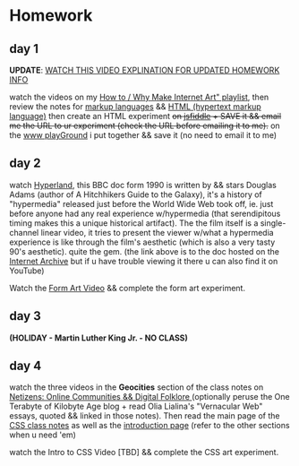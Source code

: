 # Homework

## day 1

**UPDATE**: [WATCH THIS VIDEO EXPLINATION FOR UPDATED HOMEWORK INFO](https://www.youtube.com/watch?v=HVJO_BwQ6A4)

watch the videos on my [How to / Why Make Internet Art" playlist](https://www.youtube.com/watch?v=0DZ0wBjFKg4&list=PLoQrXDiSBWYHqUGdQkojL9jj9iIUtS0ct), then review the notes for [markup languages](https://github.com/nbriz/intro2netart/blob/master/notes/markup/README.md) && [HTML (hypertext markup language)](https://github.com/nbriz/intro2netart/blob/master/notes/html/README.md) then create an HTML experiment ~~on [jsfiddle](https://jsfiddle.net/) + SAVE it && email me the URL to ur experiment (check the URL before emailing it to me).~~ on the [www playGround](http://67.205.128.6/) i put together && save it (no need to email it to me)

## day 2

watch [Hyperland](https://archive.org/details/DouglasAdams-Hyperland), this BBC doc form 1990 is written by && stars Douglas Adams (author of A Hitchhikers Guide to the Galaxy), it's a history of "hypermedia" released just before the World Wide Web took off, ie. just before anyone had any real experience w/hypermedia (that serendipitous timing makes this a unique historical artifact). The the film itself is a single-channel linear video, it tries to present the viewer w/what a hypermedia experience is like through the film's aesthetic (which is also a very tasty 90's aesthetic). quite the gem. (the link above is to the doc hosted on the [Internet Archive](https://vimeo.com/59207751) but if u have trouble viewing it there u can also find it on YouTube)

Watch the [Form Art Video](https://youtu.be/N0KpmV9CDfg) && complete the form art experiment.

## day 3

**(HOLIDAY - Martin Luther King Jr. - NO CLASS)**

## day 4

watch the three videos in the **Geocities** section of the class notes on [Netizens: Online Communities && Digital Folklore ](https://github.com/nbriz/intro2netart/blob/master/notes/netizens/README.md) (optionally peruse the One Terabyte of Kilobyte Age blog +  read Olia Lialina's "Vernacular Web" essays, quoted && linked in those notes). Then read the main page of the [CSS class notes](https://github.com/nbriz/intro2netart/blob/master/notes/css/README.md) as well as the [introduction page](https://github.com/nbriz/intro2netart/blob/master/notes/css/basics.md) (refer to the other sections when u need 'em)

watch the Intro to CSS Video [TBD] && complete the CSS art experiment.
